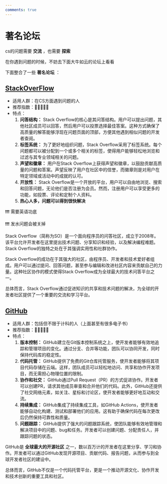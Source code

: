 ```yaml
---
comments: true
---
```


# **著名论坛**

cs的问题需要 **交流** ，也需要 **探索**

在你遇到问题的时候，不妨去下面大牛如云的论坛上看看

下面整合了一些 **著名论坛** ：


## [**StackOverFlow**](https://stackoverflow.com/)

- 适用人群：在CS方面遇到问题的人
- 推荐指数：🌟🌟🌟🌟🌟
- 特点：
    1. **问答结构：** Stack Overflow的核心是其问答结构。用户可以提出问题，其他社区成员可以回答，然后用户可以投票选择最佳答案。这种方式确保了高质量的解答能够浮现在问题页面的顶部，方便其他遇到相似问题的开发者查阅。
    2. **标签系统：** 为了更好地组织问题，Stack Overflow采用了标签系统。每个问题都可以被分配到一个或多个相关的标签，使得用户能够轻松地浏览和过滤与其专业领域相关的问题。
    3. **声望和徽章：** 用户在Stack Overflow上获得声望和徽章，以鼓励贡献高质量的问题和答案。声望反映了用户在社区中的信誉，而徽章则是对用户在特定领域或活动中的成就的认可。
    4. **开放性：** Stack Overflow是一个开放的平台，用户可以自由地浏览、搜索和回答问题，无论他们是否注册为会员。然而，注册用户可以享受更多的功能，如投票、评论和定制个人资料。
    5. **热心人多，问题可以得到很快解决**

❗❗❗ 需要英语功底

❗❗❗ 发水问题会被关掉

Stack Overflow（简称为SO）是一个面向程序员的问答社区，成立于2008年。该平台允许开发者在这里提出技术问题、分享知识和经验，以及解决编程难题。Stack Overflow的独特之处在于其强调实用性和社群协作。

Stack Overflow的成功在于其强大的社区，由程序员、开发者和技术爱好者组成。用户可以通过提问、回答问题，甚至参与编辑和改进社区内容来贡献自己的力量。这种社区协作的模式使得Stack Overflow成为全球最大的技术问答平台之一。

总体而言，Stack Overflow通过促进知识的共享和技术问题的解决，为全球的开发者社区提供了一个重要的交流和学习平台。

## [**GitHub**](https://github.com/)

- 适用人群：包括但不限于计科的人（上面甚至有很多电子书）
- 推荐指数：🌟🌟🌟🌟🌟
- 特点：
    1. **版本控制：** GitHub建立在Git版本控制系统之上，使开发者能够有效地追踪和管理项目的变化。通过分支、合并等功能，团队可以协同开发，同时保持代码库的稳定性。
    2. **代码托管：** GitHub提供了免费的Git仓库托管服务，使开发者能够将其项目代码存储在云端。这样，团队成员可以轻松地访问、共享和协作开发项目，而无需担心物理位置的限制。
    3. **协作和社交：** GitHub通过Pull Request（PR）的方式促进协作。开发者可以创建PR，请求其他成员审查和合并他们的代码。此外，GitHub还提供了社交网络元素，如关注、星标和讨论区，使开发者能够更好地互动和交流。
    4. **持续集成：** GitHub集成了持续集成工具，如GitHub Actions，使开发者能够自动化构建、测试和部署他们的应用。这有助于确保代码在每次更改后仍然保持可靠性和质量。
    5. **问题跟踪：** GitHub提供了强大的问题跟踪系统，使团队能够有效地管理和解决项目中的问题、bug和任务。开发者可以创建问题、分配责任人，并跟踪问题的状态。


GitHub是 **全球最大的开源社区** 之一，数以百万计的开发者在这里分享、学习和协作。开发者可以通过GitHub发现开源项目、贡献代码、报告问题，从而参与到全球开发者社区的建设中。

总体而言，GitHub不仅是一个代码托管平台，更是一个推动开源文化、协作开发和技术创新的重要工具和社区。



